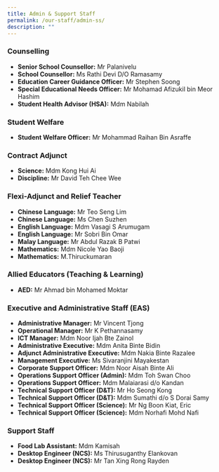 ```yaml
---
title: Admin & Support Staff
permalink: /our-staff/admin-ss/
description: ""
---
```

### Counselling

*   **Senior School Counsellor:** Mr Palanivelu 
*   **School Counsellor:** Ms Rathi Devi D/O Ramasamy
*   **Education Career Guidance Officer:** Mr Stephen Soong 
*   **Special Educational Needs Officer:** Mr Mohamad Afizukil bin Meor Hashim 
* **Student Health Advisor (HSA):** Mdm Nabilah

### Student Welfare

*   **Student Welfare Officer:** Mr Mohammad Raihan Bin Asraffe 

### Contract Adjunct

*   **Science:** Mdm Kong Hui Ai
*   **Discipline:** Mr David Teh Chee Wee

### Flexi-Adjunct and Relief Teacher

*   **Chinese Language:** Mr Teo Seng Lim 
*   **Chinese Language:** Ms Chen Suzhen 
*   **English Language:** Mdm Vasagi S Arumugam 
*   **English Language:** Mr Sobri Bin Omar
*   **Malay Language:** Mr Abdul Razak B Patwi 
*   **Mathematics:** Mdm Nicole Yao Baoji 
*   **Mathematics:** M.Thiruckumaran

### Allied Educators (Teaching & Learning)

*   **AED:** Mr Ahmad bin Mohamed Moktar 

### Executive and Administrative Staff (EAS)

*   **Administrative Manager:** Mr Vincent Tjong
*   **Operational Manager:** Mr K Pethannasamy
*   **ICT Manager:** Mdm Noor Ijah Bte Zainol
*   **Administrative Executive:** Mdm Anita Binte Bidin
*   **Adjunct Administrative Executive:** Mdm Nakia Binte Razalee
*   **Management Executive:** Ms Sivaranjini Mayakestan
*   **Corporate Support Officer:** Mdm Noor Aisah Binte Ali
*   **Operations Support Officer (Admin):** Mdm Toh Swan Choo
*   **Operations Support Officer:** Mdm Malaiarasi d/o Kandan
*   **Technical Support Officer (D&T):** Mr Ho Seong Kong
*   **Technical Support Officer (D&T):** Mdm Sumathi d/o S Dorai Samy
*   **Technical Support Officer (Science):** Mr Ng Boon Kiat, Eric
*   **Technical Support Officer (Science):** Mdm Norhafi Mohd Nafi

### Support Staff

*   **Food Lab Assistant:** Mdm Kamisah
*   **Desktop Engineer (NCS):** Ms Thirusuganthy Elankovan
*   **Desktop Engineer (NCS):** Mr Tan Xing Rong Rayden